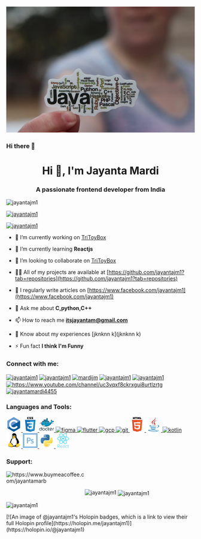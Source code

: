 ![logo](https://github.com/jayantajm1/jayantajm1/blob/main/pexels-photo-11035547.png)
### Hi there 👋

<h1 align="center">Hi 👋, I'm Jayanta Mardi</h1>
<h3 align="center">A passionate frontend developer from India</h3>

<p align="left"> <img src="https://komarev.com/ghpvc/?username=jayantajm1&label=Profile%20views&color=0e75b6&style=flat" alt="jayantajm1" /> </p>

<p align="left"> <a href="https://github.com/ryo-ma/github-profile-trophy"><img src="https://github-profile-trophy.vercel.app/?username=jayantajm1" alt="jayantajm1" /></a> </p>

<p align="left"> <a href="https://twitter.com/jayantajm1" target="blank"><img src="https://img.shields.io/twitter/follow/jayantajm1?logo=twitter&style=for-the-badge" alt="jayantajm1" /></a> </p>

- 🔭 I’m currently working on [TriToyBox](https://github.com/jayantajm1/TriToyBox)

- 🌱 I’m currently learning **Reactjs**

- 👯 I’m looking to collaborate on [TriToyBox](https://github.com/jayantajm1/TriToyBox)

- 👨‍💻 All of my projects are available at [https://github.com/jayantajm1?tab=repositories](https://github.com/jayantajm1?tab=repositories)

- 📝 I regularly write articles on [https://www.facebook.com/jayantajm1](https://www.facebook.com/jayantajm1)

- 💬 Ask me about **C,python,C++**

- 📫 How to reach me **itsjayantam@gmail.com**

- 📄 Know about my experiences [jknknn k](jknknn k)

- ⚡ Fun fact **I think I'm Funny**

<h3 align="left">Connect with me:</h3>
<p align="left">
<a href="https://codepen.io/jayantajm1" target="blank"><img align="center" src="https://raw.githubusercontent.com/jayantajm1/github-profile-readme-generator/master/src/images/icons/Social/codepen.svg" alt="jayantajm1" height="30" width="40" /></a>
<a href="https://twitter.com/jayantajm1" target="blank"><img align="center" src="https://raw.githubusercontent.com/jayantajm1/github-profile-readme-generator/master/src/images/icons/Social/twitter.svg" alt="jayantajm1" height="30" width="40" /></a>
<a href="https://linkedin.com/in/mardijm" target="blank"><img align="center" src="https://raw.githubusercontent.com/jayantajm1/github-profile-readme-generator/master/src/images/icons/Social/linked-in-alt.svg" alt="mardijm" height="30" width="40" /></a>
<a href="https://fb.com/jayantajm1" target="blank"><img align="center" src="https://raw.githubusercontent.com/rahuldkjain/github-profile-readme-generator/master/src/images/icons/Social/facebook.svg" alt="jayantajm1" height="30" width="40" /></a>
<a href="https://instagram.com/jayantajm1" target="blank"><img align="center" src="https://raw.githubusercontent.com/rahuldkjain/github-profile-readme-generator/master/src/images/icons/Social/instagram.svg" alt="jayantajm1" height="30" width="40" /></a>
<a href="https://www.youtube.com/c/https://www.youtube.com/channel/uc3vqxf8ckrxgui8urtlzrtg" target="blank"><img align="center" src="https://raw.githubusercontent.com/jayantajm1/github-profile-readme-generator/master/src/images/icons/Social/youtube.svg" alt="https://www.youtube.com/channel/uc3vqxf8ckrxgui8urtlzrtg" height="30" width="40" /></a>
<a href="https://auth.geeksforgeeks.org/user/jayantamardi4455" target="blank"><img align="center" src="https://raw.githubusercontent.com/jayantajm1/github-profile-readme-generator/master/src/images/icons/Social/geeks-for-geeks.svg" alt="jayantamardi4455" height="30" width="40" /></a>
</p>

<h3 align="left">Languages and Tools:</h3>
<p align="left"> <a href="https://www.cprogramming.com/" target="_blank" rel="noreferrer"> <img src="https://raw.githubusercontent.com/devicons/devicon/master/icons/c/c-original.svg" alt="c" width="40" height="40"/> </a> <a href="https://www.w3schools.com/css/" target="_blank" rel="noreferrer"> <img src="https://raw.githubusercontent.com/devicons/devicon/master/icons/css3/css3-original-wordmark.svg" alt="css3" width="40" height="40"/> </a> <a href="https://www.docker.com/" target="_blank" rel="noreferrer"> <img src="https://raw.githubusercontent.com/devicons/devicon/master/icons/docker/docker-original-wordmark.svg" alt="docker" width="40" height="40"/> </a> <a href="https://www.figma.com/" target="_blank" rel="noreferrer"> <img src="https://www.vectorlogo.zone/logos/figma/figma-icon.svg" alt="figma" width="40" height="40"/> </a> <a href="https://flutter.dev" target="_blank" rel="noreferrer"> <img src="https://www.vectorlogo.zone/logos/flutterio/flutterio-icon.svg" alt="flutter" width="40" height="40"/> </a> <a href="https://cloud.google.com" target="_blank" rel="noreferrer"> <img src="https://www.vectorlogo.zone/logos/google_cloud/google_cloud-icon.svg" alt="gcp" width="40" height="40"/> </a> <a href="https://git-scm.com/" target="_blank" rel="noreferrer"> <img src="https://www.vectorlogo.zone/logos/git-scm/git-scm-icon.svg" alt="git" width="40" height="40"/> </a> <a href="https://www.w3.org/html/" target="_blank" rel="noreferrer"> <img src="https://raw.githubusercontent.com/devicons/devicon/master/icons/html5/html5-original-wordmark.svg" alt="html5" width="40" height="40"/> </a> <a href="https://www.java.com" target="_blank" rel="noreferrer"> <img src="https://raw.githubusercontent.com/devicons/devicon/master/icons/java/java-original.svg" alt="java" width="40" height="40"/> </a> <a href="https://kotlinlang.org" target="_blank" rel="noreferrer"> <img src="https://www.vectorlogo.zone/logos/kotlinlang/kotlinlang-icon.svg" alt="kotlin" width="40" height="40"/> </a> <a href="https://www.linux.org/" target="_blank" rel="noreferrer"> <img src="https://raw.githubusercontent.com/devicons/devicon/master/icons/linux/linux-original.svg" alt="linux" width="40" height="40"/> </a> <a href="https://www.photoshop.com/en" target="_blank" rel="noreferrer"> <img src="https://raw.githubusercontent.com/devicons/devicon/master/icons/photoshop/photoshop-line.svg" alt="photoshop" width="40" height="40"/> </a> <a href="https://www.python.org" target="_blank" rel="noreferrer"> <img src="https://raw.githubusercontent.com/devicons/devicon/master/icons/python/python-original.svg" alt="python" width="40" height="40"/> </a> <a href="https://reactjs.org/" target="_blank" rel="noreferrer"> <img src="https://raw.githubusercontent.com/devicons/devicon/master/icons/react/react-original-wordmark.svg" alt="react" width="40" height="40"/> </a> </p>

<h3 align="left">Support:</h3>
<p><a href="https://www.buymeacoffee.com/https://www.buymeacoffee.com/jayantamarb"> <img align="left" src="https://cdn.buymeacoffee.com/buttons/v2/default-yellow.png" height="50" width="210" alt="https://www.buymeacoffee.com/jayantamarb" /></a></p><br><br>

<p><img align="left" src="https://github-readme-stats.vercel.app/api/top-langs?username=jayantajm1&show_icons=true&locale=en&layout=compact" alt="jayantajm1" /></p>

<p>&nbsp;<img align="center" src="https://github-readme-stats.vercel.app/api?username=jayantajm1&show_icons=true&locale=en" alt="jayantajm1" /></p>

<p><img align="center" src="https://github-readme-streak-stats.herokuapp.com/?user=jayantajm1&" alt="jayantajm1" /></p>
[![An image of @jayantajm1's Holopin badges, which is a link to view their full Holopin profile](https://holopin.me/jayantajm1)](https://holopin.io/@jayantajm1)

